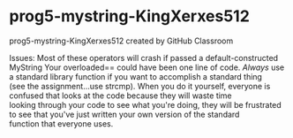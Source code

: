 # prog5-mystring-KingXerxes512
prog5-mystring-KingXerxes512 created by GitHub Classroom  

Issues:
Most of these operators will crash if passed a default-constructed MyString
Your overloaded== could have been one line of code. *Always* use a standard library function if you want to accomplish a standard thing  
(see the assignment...use strcmp). When you do it yourself, everyone is confused that looks at the code because they will waste time  
looking through your code to see what you're doing, they will be frustrated to see that you've just written your own version of the standard  
function that everyone uses.


